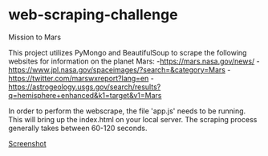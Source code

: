 # web-scraping-challenge
Mission to Mars

This project utilizes PyMongo and BeautifulSoup to scrape the following websites for information on the planet Mars:
-https://mars.nasa.gov/news/
-https://www.jpl.nasa.gov/spaceimages/?search=&category=Mars
-https://twitter.com/marswxreport?lang=en
-https://astrogeology.usgs.gov/search/results?q=hemisphere+enhanced&k1=target&v1=Mars

In order to perform the webscrape, the file 'app.js' needs to be running.  This will bring up the index.html on your local server.  The scraping process generally takes between 60-120 seconds.

[Screenshot](screenshot.png)
